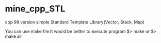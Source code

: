 # mine_cpp_STL
cpp 98 version simple Standard Template Library(Vector, Stack, Map)

You can use make file 
It would be better to execute program
$> make 
or
$> make all
